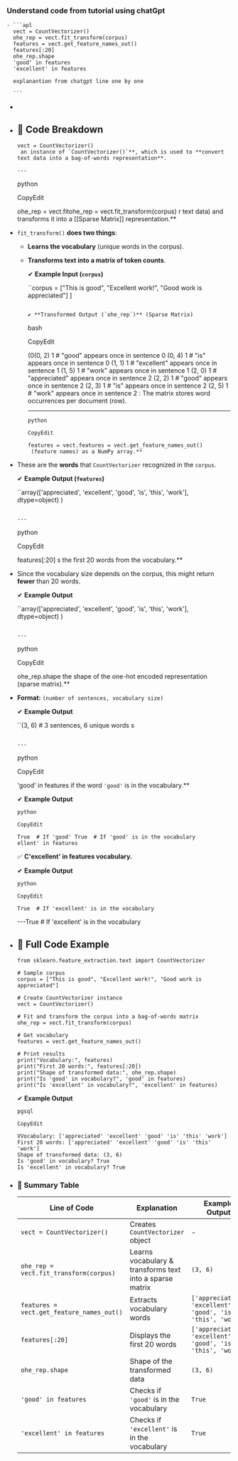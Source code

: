 ### Understand code from tutorial using chatGpt
	- ```apl
	  vect = CountVectorizer()
	  ohe_rep = vect.fit_transform(corpus)
	  features = vect.get_feature_names_out()
	  features[:20]
	  ohe_rep.shape
	  'good' in features
	  'excellent' in features
	  
	  explanantion from chatgpt line one by one
	  
	  ```
-
- ## **📌 Code Breakdown**
  
  ```
  vect = CountVectorizer()
   an instance of `CountVectorizer()`**, which is used to **convert text data into a bag-of-words representation**.
  
  ---
  
  ```
  python
  
  CopyEdit
  
  ohe_rep = vect.fitohe_rep = vect.fit_transform(corpus)
  r text data) and transforms it into a [[Sparse Matrix]] 
   representation.**
- `fit_transform()` **does two things**:
	- **Learns the vocabulary** (unique words in the corpus).
	- **Transforms text into a matrix of token counts**.
	  
	  ✔ **Example Input (`corpus`)**
	  
	  ``corpus = ["This is good", "Excellent work!", "Good work is appreciated"]
	  ]
	  ```
	  
	  ✔ **Transformed Output (`ohe_rep`)** (Sparse Matrix)
	  
	  ```
	  bash
	  
	  CopyEdit
	  
	  (0(0, 2)   1   # "good" appears once in sentence 0
	  (0, 4)   1   # "is" appears once in sentence 0
	  (1, 1)   1   # "excellent" appears once in sentence 1
	  (1, 5)   1   # "work" appears once in sentence 1
	  (2, 0)   1   # "appreciated" appears once in sentence 2
	  (2, 2)   1   # "good" appears once in sentence 2
	  (2, 3)   1   # "is" appears once in sentence 2
	  (2, 5)   1   # "work" appears once in sentence 2
	  : The matrix stores word occurrences per document (row).
	  
	  ---
	  
	  ```
	  python
	  
	  CopyEdit
	  
	  features = vect.features = vect.get_feature_names_out()
	   (feature names) as a NumPy array.**
- These are the **words** that `CountVectorizer` recognized in the `corpus`.
  
  ✔ **Example Output (`features`)**
  
  ``array(['appreciated', 'excellent', 'good', 'is', 'this', 'work'], dtype=object)
  )
  ```
  
  ---
  
  ```
  python
  
  CopyEdit
  
  features[:20]
  s the first 20 words from the vocabulary.**
- Since the vocabulary size depends on the corpus, this might return **fewer** than 20 words.
  
  ✔ **Example Output**
  
  ``array(['appreciated', 'excellent', 'good', 'is', 'this', 'work'], dtype=object)
  )
  ```
  
  ---
  
  ```
  python
  
  CopyEdit
  
  ohe_rep.shape
   the shape of the one-hot encoded representation (sparse matrix).**
- **Format:** `(number of sentences, vocabulary size)`
  
  ✔ **Example Output**
  
  ``(3, 6)  # 3 sentences, 6 unique words
  s
  ```
  
  ---
  
  ```
  python
  
  CopyEdit
  
  'good' in features
  if the word `'good'` is in the vocabulary.**
  
  ✔ **Example Output**
  
  ```
  python
  
  CopyEdit
  
  True  # If 'good' True  # If 'good' is in the vocabulary
  ellent' in features
  ```
  
  ✅ **C'excellent' in features
  vocabulary.**
  
  ✔ **Example Output**
  
  ```
  python
  
  CopyEdit
  
  True  # If 'excellent' is in the vocabulary
  ```
  
  ---True  # If 'excellent' is in the vocabulary
- ## **📌 Full Code Example**
  
  ```
  from sklearn.feature_extraction.text import CountVectorizer
  
  # Sample corpus
  corpus = ["This is good", "Excellent work!", "Good work is appreciated"]
  
  # Create CountVectorizer instance
  vect = CountVectorizer()
  
  # Fit and transform the corpus into a bag-of-words matrix
  ohe_rep = vect.fit_transform(corpus)
  
  # Get vocabulary
  features = vect.get_feature_names_out()
  
  # Print results
  print("Vocabulary:", features)
  print("First 20 words:", features[:20])
  print("Shape of transformed data:", ohe_rep.shape)
  print("Is 'good' in vocabulary?", 'good' in features)
  print("Is 'excellent' in vocabulary?", 'excellent' in features)
  ```
  
  ✔ **Example Output**
  
  ```
  pgsql
  
  CopyEdit
  
  VVocabulary: ['appreciated' 'excellent' 'good' 'is' 'this' 'work']
  First 20 words: ['appreciated' 'excellent' 'good' 'is' 'this' 'work']
  Shape of transformed data: (3, 6)
  Is 'good' in vocabulary? True
  Is 'excellent' in vocabulary? True
- ### **📌 Summary Table**
  
  | **Line of Code** | **Explanation** | **Example Output** |
  | ---- | ---- | ---- |
  | `vect = CountVectorizer()` | Creates `CountVectorizer` object | - |
  | `ohe_rep = vect.fit_transform(corpus)` | Learns vocabulary & transforms text into a sparse matrix | `(3, 6)` |
  | `features = vect.get_feature_names_out()` | Extracts vocabulary words | `['appreciated', 'excellent', 'good', 'is', 'this', 'work']` |
  | `features[:20]` | Displays the first 20 words | `['appreciated', 'excellent', 'good', 'is', 'this', 'work']` |
  | `ohe_rep.shape` | Shape of the transformed data | `(3, 6)` |
  | `'good' in features` | Checks if `'good'` is in the vocabulary | `True` |
  | `'excellent' in features` | Checks if `'excellent'` is in the vocabulary | `True` |